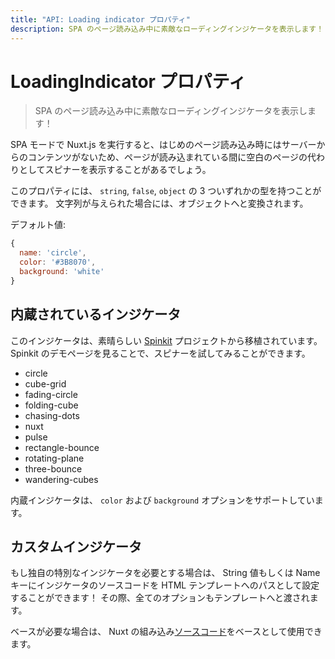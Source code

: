 ```yaml
---
title: "API: Loading indicator プロパティ"
description: SPA のページ読み込み中に素敵なローディングインジケータを表示します！
---
```


# LoadingIndicator プロパティ

> SPA のページ読み込み中に素敵なローディングインジケータを表示します！

SPA モードで Nuxt.js を実行すると、はじめのページ読み込み時にはサーバーからのコンテンツがないため、ページが読み込まれている間に空白のページの代わりとしてスピナーを表示することがあるでしょう。

このプロパティには、 `string`, `false`, `object` の 3 ついずれかの型を持つことができます。
文字列が与えられた場合には、オブジェクトへと変換されます。

デフォルト値:
```js
{
  name: 'circle',
  color: '#3B8070',
  background: 'white'
}
```

## 内蔵されているインジケータ

このインジケータは、素晴らしい [Spinkit](http://tobiasahlin.com/spinkit) プロジェクトから移植されています。
Spinkit のデモページを見ることで、スピナーを試してみることができます。

- circle
- cube-grid
- fading-circle
- folding-cube
- chasing-dots
- nuxt
- pulse
- rectangle-bounce
- rotating-plane
- three-bounce
- wandering-cubes

内蔵インジケータは、 `color` および `background` オプションをサポートしています。

## カスタムインジケータ

もし独自の特別なインジケータを必要とする場合は、 String 値もしくは Name キーにインジケータのソースコードを HTML テンプレートへのパスとして設定することができます！
その際、全てのオプションもテンプレートへと渡されます。

ベースが必要な場合は、 Nuxt の組み込み[ソースコード](https://github.com/nuxt/nuxt.js/tree/dev/packages/app/template/views/loading)をベースとして使用できます。
